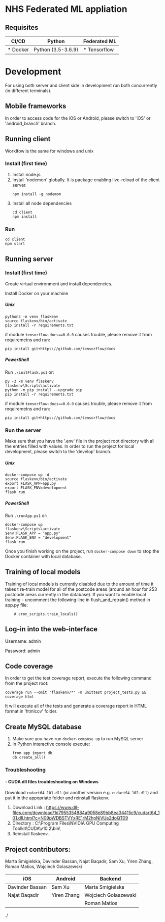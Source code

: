 # NHS Federated ML appliation

## Requisites

| CI/CD     | Python             | Federated ML  |
| --------- | ------------------ | ------------- |
| \* Docker | Python (3.5-3.6.9) | \* Tensorflow |

# Development

For using both server and client side in development run both concurrently (in different terminals).

## Mobile frameworks

In order to access code for the iOS or Android, please switch to 'iOS' or 'android_branch' branch.

## Running client

Worklfow is the same for windows and unix

### Install (first time)

1. Install node.js
1. Install 'nodemon' globally. It is package enabling live-reload of the client server.
   ```
   npm install -g nodemon
   ```
1. Install all node dependencies
   ```
   cd client
   npm install
   ```

### Run

```
cd client
npm start
```

## Running server

### Install (first time)

Create virtual environment and install dependencies.

Install Docker on your machine

##### Unix

```
python3 -m venv flaskenv
source flaskenv/bin/activate
pip install -r requirements.txt
```

if module `tensorflow-docs==0.0.0` causes trouble, please remove it from requiremetns and run:

```
pip install git+https://github.com/tensorflow/docs
```

##### PowerShell

Run `.\initFlask.ps1` or:

```
py -3 -m venv flaskenv
flaskenv\Scripts\activate
python -m pip install --upgrade pip
pip install -r requirements.txt
```

if module `tensorflow-docs==0.0.0` causes trouble, please remove it from requiremetns and run:

```
pip install git+https://github.com/tensorflow/docs
```

### Run the server

Make sure that you have the '.env' file in the project root directory with all the entries filled with values.
In order to run the project for local development, please switch to the 'develop' branch.

##### Unix

```
docker-compose up -d
source flaskenv/bin/activate
export FLASK_APP=app.py
export FLASK_ENV=development
flask run
```

##### PowerShell

Run `.\runApp.ps1` or:

```
docker-compose up
flaskenv\Scripts\activate
$env:FLASK_APP = "app.py"
$env:FLASK_ENV = "development"
flask run
```

Once you finish working on the project, run `docker-compose down` to stop the Docker container with local database.

## Training of local models

Training of local models is currently disabled due to the amount of time it takes t re-train model for all of the postcode areas (around an hour for 253 postcode areas currently in the database).
If you want to enable local training - uncomment the following line in flush_and_retrain() method in app.py file:

```
    # cron_scripts.train_locals()

```

## Log-in into the web-interface

Username: admin

Password: admin

## Code coverage

In order to get the test coverage report, execute the following command from the project root:

```
coverage run --omit 'flaskenv/*' -m unittest project_tests.py && coverage html
```

It will execute all of the tests and generate a coverage report in HTML format in 'htmlcov' folder.

## Create MySQL database

1. Make sure you have run `docker-compose up` to run MySQL server
2. In Python interactive console execute:
   ```
   from app import db
   db.create_all()
   ```

### Troubleshooting

#### - CUDA dll files troubleshooting on Windows

Download `cudart64_101.dll` (or another version e.g. `cudart64_102.dll`) and put it in the appopriate folder and reinstall flaskenv.

1. Download Link : https://www.dll-files.com/download/1d7955354884a9058e89bb8ea34415c9/cudart64_101.dll.html?c=N09pWDBSTVYxRE1rM2hpNjVUa2doQT09
1. Directory : C:\Program Files\NVIDIA GPU Computing Toolkit\CUDA\v10.2\bin\
1. Reinstall flaskenv.

## Project contributors:

Marta Smigielska, Davinder Bassan, Najat Baqadir, Sam Xu, Yiren Zhang, Roman Matios, Wojciech Golaszewski

| iOS             | Android     | Backend              |
| --------------- | ----------- | -------------------- |
| Davinder Bassan | Sam Xu      | Marta Smigielska     |
| Najat Baqadir   | Yiren Zhang | Wojciech Golaszewski |
|                 |             | Roman Matios         |

./
